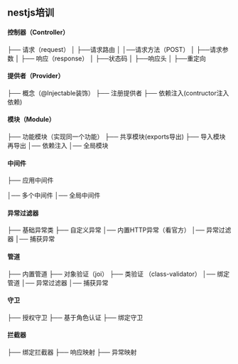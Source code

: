 ## nestjs培训

#### 控制器（Controller）

├── 请求（request）
│    ├──请求路由
│    │──请求方法（POST）
│    ├──请求参数
│
├── 响应（response）
│    ├──状态码
│    ├──响应头
│    ├──重定向


#### 提供者（Provider）

├── 概念（@Injectable装饰）
├── 注册提供者
├── 依赖注入(contructor注入依赖)
<!-- │── 基于属性的注入 -->


#### 模块（Module）

├── 功能模块（实现同一个功能）
├── 共享模块(exports导出)
├── 导入模块再导出
│── 依赖注入
│── 全局模块
<!-- │── 动态模块 -->

#### 中间件

├── 应用中间件
<!-- ├── 函数式中间件 -->
│── 多个中间件
│── 全局中间件

#### 异常过滤器

├── 基础异常类
├── 自定义异常
│── 内置HTTP异常（看官方）
│── 异常过滤器
│── 捕获异常

#### 管道
├── 内置管道
├── 对象验证（joi）
├── 类验证 （class-validator）
│── 绑定管道
│── 异常过滤器
│── 捕获异常

#### 守卫
├── 授权守卫
├── 基于角色认证
├── 绑定守卫


#### 拦截器
├── 绑定拦截器
├── 响应映射
├── 异常映射